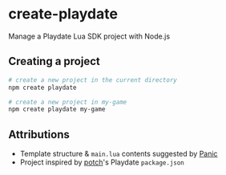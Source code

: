 # create-playdate

Manage a Playdate Lua SDK project with Node.js

## Creating a project

```bash
# create a new project in the current directory
npm create playdate

# create a new project in my-game
npm create playdate my-game
```

## Attributions

- Template structure & `main.lua` contents suggested by [Panic](https://sdk.play.date/1.9.0/Inside%20Playdate.html#_a_basic_playdate_game_in_lua)
- Project inspired by [potch](https://twitter.com/potch)'s Playdate `package.json`

